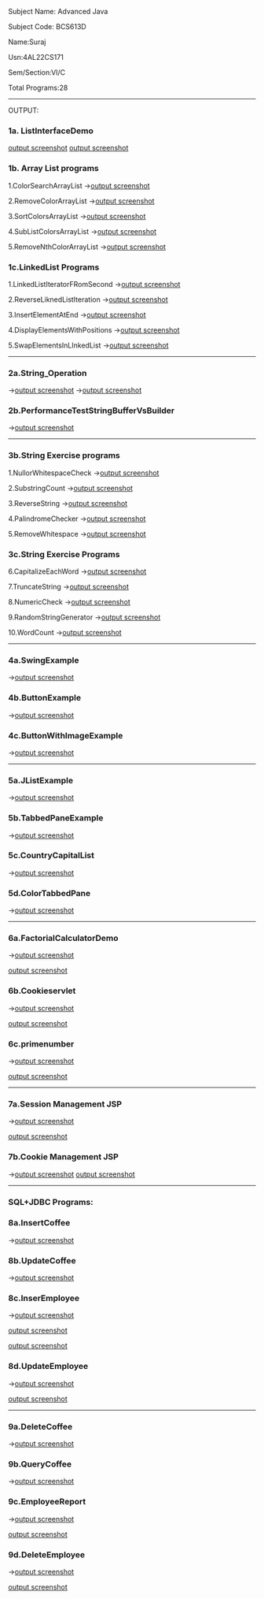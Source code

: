 
Subject Name: Advanced Java

Subject Code: BCS613D

Name:Suraj

Usn:4AL22CS171

Sem/Section:VI/C

Total Programs:28

---

  OUTPUT:
  
  ### 1a. ListInterfaceDemo
  [output screenshot](https://github.com/SurajKulal1/AdvancedJava/blob/main/Exp1-ListInterface/listoperations1.png)
  [output screenshot](https://github.com/SurajKulal1/AdvancedJava/blob/main/Exp1-ListInterface/listoperations1.png)


  
  ### 1b.  Array List programs
  
  1.ColorSearchArrayList ->[output screenshot](https://github.com/Gagan-rao-44/Advanced-Java/blob/main/ListInterfaceDemo/ColorSearchArrayList.png)
  
  2.RemoveColorArrayList ->[output screenshot](https://github.com/Gagan-rao-44/Advanced-Java/blob/main/ListInterfaceDemo/RemoveColorsArrayList.png)

  3.SortColorsArrayList ->[output screenshot](https://github.com/Gagan-rao-44/Advanced-Java/blob/main/ListInterfaceDemo/SortColorsArrayList.png)

  4.SubListColorsArrayList ->[output screenshot](https://github.com/Gagan-rao-44/Advanced-Java/blob/main/ListInterfaceDemo/SublistColorsArrayList.png)

  5.RemoveNthColorArrayList ->[output screenshot](https://github.com/Gagan-rao-44/Advanced-Java/blob/main/ListInterfaceDemo/RemoveNthColorArrayList.png)

### 1c.LinkedList Programs

  1.LinkedListIteratorFRomSecond ->[output screenshot](https://github.com/Gagan-rao-44/Advanced-Java/blob/main/ListInterfaceDemo/LinkedListIterateFromSecond.png)

  2.ReverseLiknedListIteration ->[output screenshot](https://github.com/Gagan-rao-44/Advanced-Java/blob/main/ListInterfaceDemo/ReverseLinkedListIteration.png)

  3.InsertElementAtEnd ->[output screenshot](https://github.com/Gagan-rao-44/Advanced-Java/blob/main/ListInterfaceDemo/InsertElementAtEnd.png)

  4.DisplayElementsWithPositions ->[output screenshot](https://github.com/Gagan-rao-44/Advanced-Java/blob/main/ListInterfaceDemo/DisplayElementsWithPositions.png)

  5.SwapElementsInLInkedList ->[output screenshot](https://github.com/Gagan-rao-44/Advanced-Java/blob/main/ListInterfaceDemo/SwapElementsInLinkedList.png)

  ---
  
### 2a.String_Operation 
->[output screenshot](https://github.com/Gagan-rao-44/Advanced-Java/blob/main/String%20Operations/string_operations1.png)
->[output screenshot](https://github.com/Gagan-rao-44/Advanced-Java/blob/main/String%20Operations/string_operations2.png)

### 2b.PerformanceTestStringBufferVsBuilder 
->[output screenshot](https://github.com/Gagan-rao-44/Advanced-Java/blob/main/String%20Operations/PerformanceTestStringBufferVsBuilder.png)

----

### 3b.String Exercise programs

1.NullorWhitespaceCheck ->[output screenshot](https://github.com/Gagan-rao-44/Advanced-Java/blob/main/String%20Programs/NullOrWhitespaceCheck.png)

2.SubstringCount ->[output screenshot](https://github.com/Gagan-rao-44/Advanced-Java/blob/main/String%20Programs/SubstringCount.png)

3.ReverseString ->[output screenshot](https://github.com/Gagan-rao-44/Advanced-Java/blob/main/String%20Programs/ReverseString.png)

4.PalindromeChecker ->[output screenshot](https://github.com/Gagan-rao-44/Advanced-Java/blob/main/String%20Programs/PalindromeChecker.png)

5.RemoveWhitespace ->[output screenshot](https://github.com/Gagan-rao-44/Advanced-Java/blob/main/String%20Programs/RemoveWhitespace.png)

### 3c.String Exercise Programs

6.CapitalizeEachWord ->[output screenshot](https://github.com/Gagan-rao-44/Advanced-Java/blob/main/String%20Programs/CapitalizeEachWord.png)

7.TruncateString ->[output screenshot](https://github.com/Gagan-rao-44/Advanced-Java/blob/main/String%20Programs/TruncateString.png)

8.NumericCheck ->[output screenshot](https://github.com/Gagan-rao-44/Advanced-Java/blob/main/String%20Programs/NumericCheck.png)

9.RandomStringGenerator ->[output screenshot](https://github.com/Gagan-rao-44/Advanced-Java/blob/main/String%20Programs/RandomStringGenerator.png)

10.WordCount ->[output screenshot](https://github.com/Gagan-rao-44/Advanced-Java/blob/main/String%20Programs/WordCount.png)

---

### 4a.SwingExample 
->[output screenshot](https://github.com/Gagan-rao-44/Advanced-Java/blob/main/Swing%20Program1/SwingExample.png)

### 4b.ButtonExample 
->[output screenshot](https://github.com/Gagan-rao-44/Advanced-Java/blob/main/Swing%20Program1/ButtonExample.png)

### 4c.ButtonWithImageExample 
->[output screenshot](https://github.com/Gagan-rao-44/Advanced-Java/blob/main/Swing%20Program1/ButtonWithImageExample.png)

---

### 5a.JListExample 
->[output screenshot](https://github.com/Gagan-rao-44/Advanced-Java/blob/main/Swing%20Program2/JListExample.png)

### 5b.TabbedPaneExample 
->[output screenshot](https://github.com/Gagan-rao-44/Advanced-Java/blob/main/Swing%20Program2/TabbedPaneExample.png)

### 5c.CountryCapitalList 
->[output screenshot](https://github.com/Gagan-rao-44/Advanced-Java/blob/main/Swing%20Program2/CountryCapitalList.png)

### 5d.ColorTabbedPane 
->[output screenshot](https://github.com/Gagan-rao-44/Advanced-Java/blob/main/Swing%20Program2/ColorTabbedPane.png)

---

### 6a.FactorialCalculatorDemo 
->[output screenshot](https://github.com/Gagan-rao-44/Advanced-Java/blob/main/Servlet%20Programs/FactorialCalculatorDemo1.png)

  [output screenshot](https://github.com/Gagan-rao-44/Advanced-Java/blob/main/Servlet%20Programs/FactorialCalculatorDemo2.png)

### 6b.Cookieservlet 
->[output screenshot](https://github.com/Gagan-rao-44/Advanced-Java/blob/main/Servlet%20Programs/CookieServlet/cookieservlet1.png)

  [output screenshot](https://github.com/Gagan-rao-44/Advanced-Java/blob/main/Servlet%20Programs/CookieServlet/cookieservlet2.png)

### 6c.primenumber 
->[output screenshot](https://github.com/Gagan-rao-44/Advanced-Java/blob/main/Servlet%20Programs/PrimeServlet/primenumber1.png)

  [output screenshot](https://github.com/Gagan-rao-44/Advanced-Java/blob/main/Servlet%20Programs/PrimeServlet/primenumber2.png)

  ---

  ### 7a.Session Management JSP 
  ->[output screenshot](https://github.com/Gagan-rao-44/Advanced-Java/blob/main/JSP%20Programs/sessionmanagementjsp1.png)

  [output screenshot](https://github.com/Gagan-rao-44/Advanced-Java/blob/main/JSP%20Programs/sessionmanagementjsp2.png)

  ### 7b.Cookie Management JSP 
  ->[output screenshot](https://github.com/Gagan-rao-44/Advanced-Java/blob/main/JSP%20Programs/cookie_management%20JSP/cookiemanagementjsp1.png)
  [output screenshot](https://github.com/Gagan-rao-44/Advanced-Java/blob/main/JSP%20Programs/cookie_management%20JSP/cookiemanagementjsp2.png)

  ---

### SQL+JDBC Programs:

  ### 8a.InsertCoffee 
  ->[output screenshot](https://github.com/Gagan-rao-44/Advanced-Java/blob/main/SQL%2BJDBC/InsertCoffee/InsertCoffee.png)

  ### 8b.UpdateCoffee 
  ->[output screenshot](https://github.com/Gagan-rao-44/Advanced-Java/blob/main/SQL%2BJDBC/UpdateCoffee/updatecoffee.png)

  ### 8c.InserEmployee 
  ->[output screenshot](https://github.com/Gagan-rao-44/Advanced-Java/blob/main/SQL%2BJDBC/InsertEmployee/insertemployee1.png)

  [output screenshot](https://github.com/Gagan-rao-44/Advanced-Java/blob/main/SQL%2BJDBC/InsertEmployee/insertemployee2.png)

  [output screenshot](https://github.com/Gagan-rao-44/Advanced-Java/blob/main/SQL%2BJDBC/InsertEmployee/insertemployee3.png)

  ### 8d.UpdateEmployee 
  ->[output screenshot](https://github.com/Gagan-rao-44/Advanced-Java/blob/main/SQL%2BJDBC/UpdateEmployee/updateemployee1.png)

  [output screenshot](https://github.com/Gagan-rao-44/Advanced-Java/blob/main/SQL%2BJDBC/UpdateEmployee/updateemployee2.png)

  ---

  ### 9a.DeleteCoffee 
  ->[output screenshot](https://github.com/Gagan-rao-44/Advanced-Java/blob/main/SQL%2BJDBC%20Operatins/DeleteCoffee/deletecoffee.png)

  ### 9b.QueryCoffee 
  ->[output screenshot](https://github.com/Gagan-rao-44/Advanced-Java/blob/main/SQL%2BJDBC%20Operatins/QueryCoffee/querycoffee.png)

  ### 9c.EmployeeReport 
  ->[output screenshot](https://github.com/Gagan-rao-44/Advanced-Java/blob/main/SQL%2BJDBC%20Operatins/EmployeeReport/employeereport1.png)

  [output screenshot](https://github.com/Gagan-rao-44/Advanced-Java/blob/main/SQL%2BJDBC%20Operatins/EmployeeReport/employeereport2.png)

  ### 9d.DeleteEmployee 
  ->[output screenshot](https://github.com/Gagan-rao-44/Advanced-Java/blob/main/SQL%2BJDBC%20Operatins/DeleteEmployee/deleteemployee1.png)

  [output screenshot](https://github.com/Gagan-rao-44/Advanced-Java/blob/main/SQL%2BJDBC%20Operatins/DeleteEmployee/deleteemployee2.png)
  
  

  
  
    

  
  
